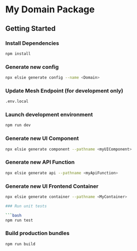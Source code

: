# My Domain Package

## Getting Started

### Install Dependencies

```bash
npm install
```

### Generate new config

```bash
npx elsie generate config --name <Domain>
```

### Update Mesh Endpoint (for development only)

```bash
.env.local
```

### Launch development environment

```bash
npm run dev
```

### Generate new UI Component

```bash
npx elsie generate component --pathname <myUIComponent>
```

### Generate new API Function

```bash
npx elsie generate api --pathname <myApiFunction>
```

### Generate new UI Frontend Container

````bash
npx elsie generate container --pathname <MyContainer>

### Run unit tests

```bash
npm run test
````

### Build production bundles

```bash
npm run build
```
